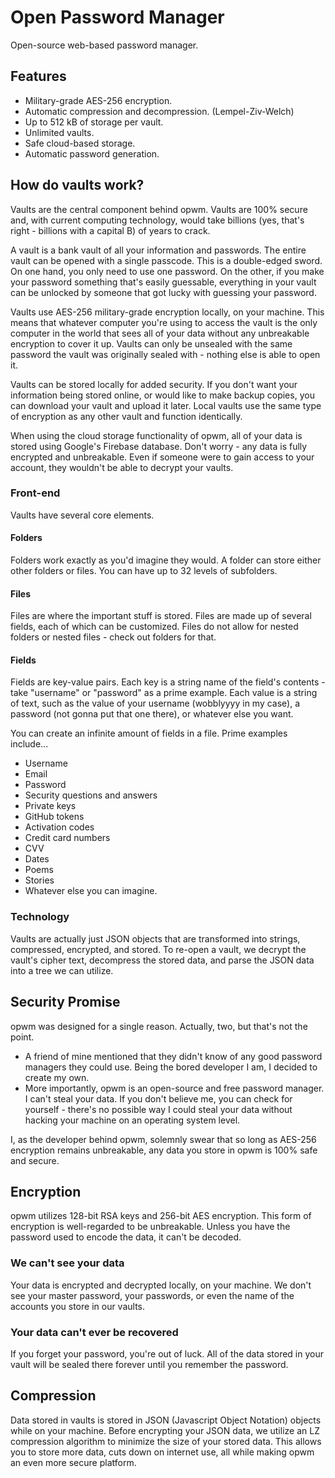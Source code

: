 # Open Password Manager
Open-source web-based password manager.

## Features
- Military-grade AES-256 encryption.
- Automatic compression and decompression. (Lempel-Ziv-Welch)
- Up to 512 kB of storage per vault.
- Unlimited vaults.
- Safe cloud-based storage.
- Automatic password generation.

## How do vaults work?
Vaults are the central component behind opwm. Vaults are 100% secure and, with
current computing technology, would take billions (yes, that's right -
billions with a capital B) of years to crack. 

A vault is a bank vault of all your information and passwords. The entire
vault can be opened with a single passcode. This is a double-edged sword.
On one hand, you only need to use one password. On the other, if you make
your password something that's easily guessable, everything in your vault
can be unlocked by someone that got lucky with guessing your password.

Vaults use AES-256 military-grade encryption locally, on your machine. This
means that whatever computer you're using to access the vault is the only
computer in the world that sees all of your data without any unbreakable
encryption to cover it up. Vaults can only be unsealed with the same password
the vault was originally sealed with - nothing else is able to open it.

Vaults can be stored locally for added security. If you don't want your
information being stored online, or would like to make backup copies, you
can download your vault and upload it later. Local vaults use the same
type of encryption as any other vault and function identically. 

When using the cloud storage functionality of opwm, all of your data is
stored using Google's Firebase database. Don't worry - any data is fully
encrypted and unbreakable. Even if someone were to gain access to your
account, they wouldn't be able to decrypt your vaults. 

### Front-end
Vaults have several core elements.

#### Folders
Folders work exactly as you'd imagine they would. A folder can store either
other folders or files. You can have up to 32 levels of subfolders.

#### Files
Files are where the important stuff is stored. Files are made up of several
fields, each of which can be customized. Files do not allow for nested
folders or nested files - check out folders for that.

#### Fields 
Fields are key-value pairs. Each key is a string name of the field's
contents - take "username" or "password" as a prime example. Each value
is a string of text, such as the value of your username (wobblyyyy in my
case), a password (not gonna put that one there), or whatever else you want.

You can create an infinite amount of fields in a file. Prime examples
include...
- Username
- Email
- Password
- Security questions and answers
- Private keys
- GitHub tokens
- Activation codes
- Credit card numbers
- CVV
- Dates
- Poems
- Stories
- Whatever else you can imagine.

### Technology
Vaults are actually just JSON objects that are transformed into strings,
compressed, encrypted, and stored. To re-open a vault, we decrypt the vault's
cipher text, decompress the stored data, and parse the JSON data into a tree
we can utilize. 

## Security Promise
opwm was designed for a single reason. Actually, two, but that's not the
point. 
- A friend of mine mentioned that they didn't know of any good password
  managers they could use. Being the bored developer I am, I decided to
  create my own.
- More importantly, opwm is an open-source and free password manager.
  I can't steal your data. If you don't believe me, you can check for
  yourself - there's no possible way I could steal your data without
  hacking your machine on an operating system level. 
  
I, as the developer behind opwm, solemnly swear that so long as AES-256
encryption remains unbreakable, any data you store in opwm is 100%
safe and secure.

## Encryption
opwm utilizes 128-bit RSA keys and 256-bit AES encryption. This form of
encryption is well-regarded to be unbreakable. Unless you have the password
used to encode the data, it can't be decoded.

### We can't see your data
Your data is encrypted and decrypted locally, on your machine. We don't see
your master password, your passwords, or even the name of the accounts you
store in our vaults. 

### Your data can't ever be recovered
If you forget your password, you're out of luck. All of the data stored in your
vault will be sealed there forever until you remember the password. 

## Compression
Data stored in vaults is stored in JSON (Javascript Object Notation) objects
while on your machine. Before encrypting your JSON data, we utilize an LZ
compression algorithm to minimize the size of your stored data. This allows
you to store more data, cuts down on internet use, all while making opwm
an even more secure platform.

<!--
oooooooooommmmmmmmmmoooooooooommmmmmmmmmoooooooooommmmmmmmmmoooooooooommmmmmmmmm
-->
